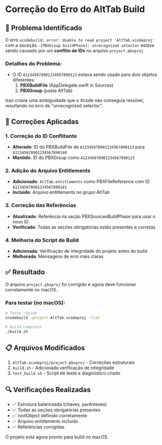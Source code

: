 # Correção do Erro do AltTab Build

## 🐛 Problema Identificado

O erro `xcodebuild: error: Unable to read project 'AltTab.xcodeproj'` com a exceção `-[PBXGroup buildPhase]: unrecognized selector` estava sendo causado por um **conflito de IDs** no arquivo `project.pbxproj`.

### Detalhes do Problema:
- O ID `A12345678901234567890123` estava sendo usado para dois objetos diferentes:
  1. **PBXBuildFile** (AppDelegate.swift in Sources)  
  2. **PBXGroup** (pasta AltTab)

Isso criava uma ambiguidade que o Xcode não conseguia resolver, resultando no erro de "unrecognized selector".

## 🔧 Correções Aplicadas

### 1. Correção do ID Conflitante
- **Alterado**: ID do PBXBuildFile de `A12345678901234567890123` para `A12345678901234567890140`
- **Mantido**: ID do PBXGroup como `A12345678901234567890123`

### 2. Adição do Arquivo Entitlements
- **Adicionado**: `AltTab.entitlements` como PBXFileReference com ID `A12345678901234567890141`
- **Incluído**: Arquivo entitlements no grupo AltTab

### 3. Correção das Referências
- **Atualizado**: Referência na seção PBXSourcesBuildPhase para usar o novo ID
- **Verificado**: Todas as seções obrigatórias estão presentes e corretas

### 4. Melhoria do Script de Build
- **Adicionada**: Verificação de integridade do projeto antes do build
- **Melhorada**: Mensagens de erro mais claras

## ✅ Resultado

O arquivo `project.pbxproj` foi corrigido e agora deve funcionar corretamente no macOS. 

### Para testar (no macOS):
```bash
# Teste rápido
xcodebuild -project AltTab.xcodeproj -list

# Build completo
./build.sh
```

## 📋 Arquivos Modificados

1. `AltTab.xcodeproj/project.pbxproj` - Correções estruturais
2. `build.sh` - Adicionada verificação de integridade
3. `test_build.sh` - Script de teste e diagnóstico criado

## 🔍 Verificações Realizadas

- ✅ Estrutura balanceada (chaves, parênteses)
- ✅ Todas as seções obrigatórias presentes  
- ✅ rootObject definido corretamente
- ✅ Arquivo entitlements incluído
- ✅ Referências corrigidas

O projeto está agora pronto para build no macOS.
